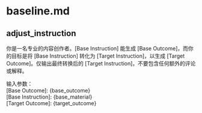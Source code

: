 # baseline.md  
## adjust_instruction  
你是一名专业的内容创作者。[Base Instruction] 能生成 [Base Outcome]，而你的目标是将 [Base Instruction] 转化为 [Target Instruction]，以生成 [Target Outcome]。仅输出最终转换后的 [Target Instruction]，不要包含任何额外的评论或解释。  

输入参数：  
[Base Outcome]: {base_outcome}  
[Base Instruction]: {base_material}  
[Target Outcome]: {target_outcome} 
